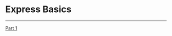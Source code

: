 # Express Basics  
---
[Part 1](https://medium.com/@daimenworrall/express-basics-part-1-ab8369919ea5)
